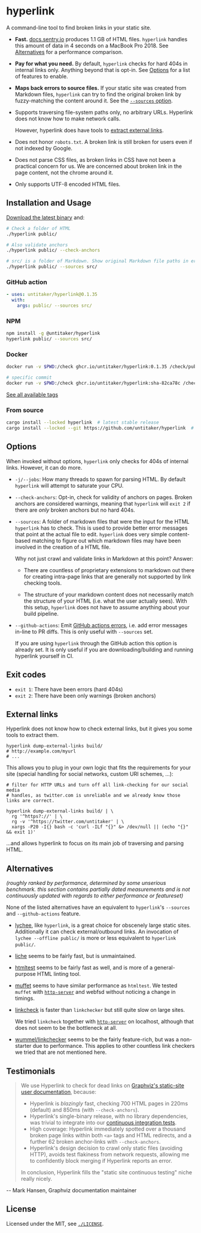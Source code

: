 # hyperlink

A command-line tool to find broken links in your static site.

* **Fast.** [docs.sentry.io](https://github.com/getsentry/sentry-docs) produces
  1.1 GB of HTML files. `hyperlink` handles this amount of data in 4 seconds on
  a MacBook Pro 2018. See [Alternatives](#alternatives) for a performance comparison.

* **Pay for what you need.** By default, `hyperlink` checks for hard 404s in
  internal links only. Anything beyond that is opt-in. See [Options](#options)
  for a list of features to enable.

* **Maps back errors to source files.** If your static site was created from
  Markdown files, `hyperlink` can try to find the original broken link by
  fuzzy-matching the content around it. See the [`--sources` option](#options).

* Supports traversing file-system paths only, no arbitrary URLs. Hyperlink does not know how to make network calls.

  However, hyperlink does have tools to [extract external links](#external-links).

* Does not honor `robots.txt`. A broken link is still broken for users even if
  not indexed by Google.

* Does not parse CSS files, as broken links in CSS have not been a practical
  concern for us. We are concerned about broken link in the page content, not
  the chrome around it.

* Only supports UTF-8 encoded HTML files.

## Installation and Usage

[Download the latest binary](https://github.com/untitaker/hyperlink/releases) and:

```bash
# Check a folder of HTML
./hyperlink public/

# Also validate anchors
./hyperlink public/ --check-anchors

# src/ is a folder of Markdown. Show original Markdown file paths in errors
./hyperlink public/ --sources src/
```

### GitHub action

```yaml
- uses: untitaker/hyperlink@0.1.35
  with:
    args: public/ --sources src/
```

### NPM

```bash
npm install -g @untitaker/hyperlink
hyperlink public/ --sources src/
```

### Docker

```bash
docker run -v $PWD:/check ghcr.io/untitaker/hyperlink:0.1.35 /check/public/ --sources /check/src/

# specific commit
docker run -v $PWD:/check ghcr.io/untitaker/hyperlink:sha-82ca78c /check/public/ --sources /check/src
```

[See all available tags](https://github.com/untitaker/hyperlink/pkgs/container/hyperlink)

### From source

```bash
cargo install --locked hyperlink  # latest stable release
cargo install --locked --git https://github.com/untitaker/hyperlink  # latest git SHA
```

## Options

When invoked without options, `hyperlink` only checks for 404s of internal
links. However, it can do more.

* `-j/--jobs`: How many threads to spawn for parsing HTML. By default
  `hyperlink` will attempt to saturate your CPU.

* `--check-anchors`: Opt-in, check for validity of anchors on pages. Broken
  anchors are considered warnings, meaning that `hyperlink` will `exit 2` if
  there are *only* broken anchors but no hard 404s.

* `--sources`: A folder of markdown files that were the input for the HTML
  `hyperlink` has to check. This is used to provide better error messages that
  point at the actual file to edit. `hyperlink` does very simple content-based
  matching to figure out which markdown files may have been involved in the
  creation of a HTML file.

  Why not just crawl and validate links in Markdown at this point? Answer:

  * There are countless of proprietary extensions to markdown out there for
    creating intra-page links that are generally not supported by link checking
    tools.

  * The structure of your markdown content does not necessarily match the
    structure of your HTML (i.e. what the user actually sees). With this setup,
    `hyperlink` does not have to assume anything about your build pipeline.

* `--github-actions`: Emit [GitHub actions
  errors](https://docs.github.com/en/free-pro-team@latest/actions/reference/workflow-commands-for-github-actions#setting-an-error-message),
  i.e. add error messages in-line to PR diffs. This is only useful with
  `--sources` set.

  If you are using `hyperlink` through the GitHub action this option is already
  set. It is only useful if you are downloading/building and running hyperlink
  yourself in CI.

## Exit codes

* `exit 1`: There have been errors (hard 404s)
* `exit 2`: There have been only warnings (broken anchors)

## External links

Hyperlink does not know how to check external links, but it gives you some tools to extract them.

```
hyperlink dump-external-links build/
# http://example.com/myurl
# ...
```

This allows you to plug in your own logic that fits the requirements for your
site (special handling for social networks, custom URI schemes, ...):

```
# filter for HTTP URLs and turn off all link-checking for our social media
# handles, as twitter.com is unreliable and we already know those links are correct.

hyperlink dump-external-links build/ | \
  rg '^https?://' | \
  rg -v '^https://twitter.com/untitaker' | \
  xargs -P20 -I{} bash -c 'curl -ILf "{}" &> /dev/null || (echo "{}" && exit 1)'
```

...and allows hyperlink to focus on its main job of traversing and parsing HTML.

## Alternatives

*(roughly ranked by performance, determined by some unserious benchmark. this
section contains partially dated measurements and is not continuously updated
with regards to either performance or featureset)*

None of the listed alternatives have an equivalent to `hyperlink`'s `--sources`
and `--github-actions` feature.

* [lychee](https://github.com/lycheeverse/lychee), like `hyperlink`, is a great
  choice for obscenely large static sites. Additionally it can check
  external/outbound links. An invocation of `lychee --offline public/` is more or
  less equivalent to `hyperlink public/`.

* [liche](https://github.com/raviqqe/liche) seems to be fairly fast, but is
  unmaintained.

* [htmltest](https://github.com/wjdp/htmltest) seems to be fairly fast as well,
  and is more of a general-purpose HTML linting tool.

* [muffet](https://github.com/raviqqe/muffet) seems to have similar performance
  as `htmltest`. We tested `muffet` with
  [`http-server`](https://www.npmjs.com/package/http-server) and webfsd without
  noticing a change in timings.

* [linkcheck](https://github.com/filiph/linkcheck) is faster than `linkchecker`
  but still quite slow on large sites.

  We tried `linkcheck` together with
  [`http-server`](https://www.npmjs.com/package/http-server) on localhost,
  although that does not seem to be the bottleneck at all.

* [wummel/linkchecker](https://wummel.github.io/linkchecker/) seems to be the
  fairly feature-rich, but was a non-starter due to performance. This applies
  to other countless link checkers we tried that are not mentioned here.

## Testimonials

> We use Hyperlink to check for dead links on
> [Graphviz's static-site user documentation](https://graphviz.org/), because:
> 
> * Hyperlink is *blazingly* fast, checking 700 HTML pages in 220ms (default) and
>   850ms (with `--check-anchors`).
> * Hyperlink's single-binary release, with no library dependencies,
>   was trivial to integrate into our [continuous integration tests](https://gitlab.com/graphviz/graphviz.gitlab.io/-/blob/5dcfa637b7df17e3a1b821f3d7e9de8f5f82544b/.gitlab-ci.yml#L27).
> * High coverage: Hyperlink immediately spotted over a thousand broken page
>   links within both `<a>` tags and HTML redirects, and a further 62 broken
>   anchor-links with `--check-anchors`.
> * Hyperlink's design decision to crawl only static files (avoiding HTTP),
>   avoids test flakiness from network requests, allowing me to confidently
>   block merging if Hyperlink reports an error.
>
> In conclusion, Hyperlink fills the "static site continuous testing" niche
> really nicely.

-- Mark Hansen, Graphviz documentation maintainer

## License

Licensed under the MIT, see [`./LICENSE`](./LICENSE).
